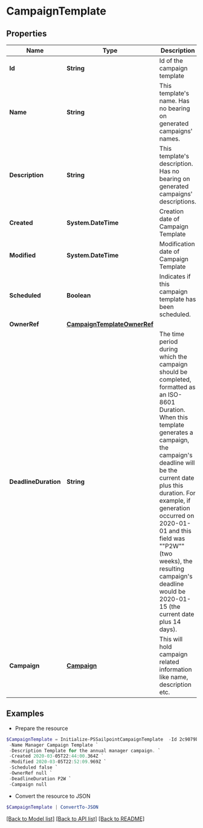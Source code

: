 # CampaignTemplate
## Properties

Name | Type | Description | Notes
------------ | ------------- | ------------- | -------------
**Id** | **String** | Id of the campaign template | [optional] 
**Name** | **String** | This template&#39;s name. Has no bearing on generated campaigns&#39; names. | 
**Description** | **String** | This template&#39;s description. Has no bearing on generated campaigns&#39; descriptions. | 
**Created** | **System.DateTime** | Creation date of Campaign Template | [readonly] 
**Modified** | **System.DateTime** | Modification date of Campaign Template | [readonly] 
**Scheduled** | **Boolean** | Indicates if this campaign template has been scheduled. | [optional] [readonly] [default to $false]
**OwnerRef** | [**CampaignTemplateOwnerRef**](CampaignTemplateOwnerRef.md) |  | [optional] 
**DeadlineDuration** | **String** | The time period during which the campaign should be completed, formatted as an ISO-8601 Duration. When this template generates a campaign, the campaign&#39;s deadline will be the current date plus this duration. For example, if generation occurred on 2020-01-01 and this field was &quot;&quot;P2W&quot;&quot; (two weeks), the resulting campaign&#39;s deadline would be 2020-01-15 (the current date plus 14 days). | [optional] 
**Campaign** | [**Campaign**](.md) | This will hold campaign related information like name, description etc. | 

## Examples

- Prepare the resource
```powershell
$CampaignTemplate = Initialize-PSSailpointCampaignTemplate  -Id 2c9079b270a266a60170a277bb960008 `
 -Name Manager Campaign Template `
 -Description Template for the annual manager campaign. `
 -Created 2020-03-05T22:44:00.364Z `
 -Modified 2020-03-05T22:52:09.969Z `
 -Scheduled false `
 -OwnerRef null `
 -DeadlineDuration P2W `
 -Campaign null
```

- Convert the resource to JSON
```powershell
$CampaignTemplate | ConvertTo-JSON
```

[[Back to Model list]](../README.md#documentation-for-models) [[Back to API list]](../README.md#documentation-for-api-endpoints) [[Back to README]](../README.md)

